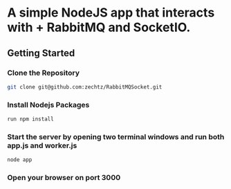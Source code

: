 # A simple NodeJS app that interacts with + RabbitMQ and SocketIO.

## Getting Started

### Clone the Repository

```sh
git clone git@github.com:zechtz/RabbitMQSocket.git
```

### Install Nodejs Packages
```sh
run npm install
```

### Start the server by opening two terminal windows and run both app.js and worker.js
```sh
node app
```

### Open your browser on port 3000

